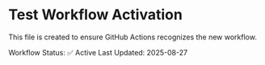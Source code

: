 # Test Workflow Activation

This file is created to ensure GitHub Actions recognizes the new workflow.

Workflow Status: ✅ Active
Last Updated: 2025-08-27
